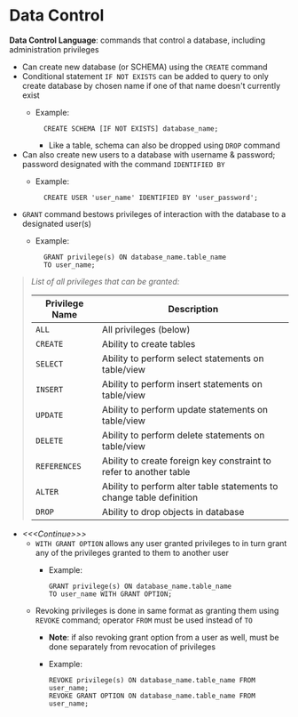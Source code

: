 # Data Control

**Data Control Language**: commands that control a database, including administration privileges

- Can create new database (or SCHEMA) using the `CREATE` command
- Conditional statement `IF NOT EXISTS` can be added to query to only create database by chosen name if one of that name doesn't currently exist
  - Example:

          CREATE SCHEMA [IF NOT EXISTS] database_name;

    - Like a table, schema can also be dropped using `DROP` command
- Can also create new users to a database with username & password; password designated with the command `IDENTIFIED BY`
  - Example:

          CREATE USER 'user_name' IDENTIFIED BY 'user_password';

- `GRANT` command bestows privileges of interaction with the database to a designated user(s)
  - Example:

          GRANT privilege(s) ON database_name.table_name 
          TO user_name;

> *List of all privileges that can be granted:*
>
> | **Privilege Name** | **Description** |
> | --- | --- |
> | `ALL` | All privileges (below) |
> | `CREATE` | Ability to create tables |
> | `SELECT` | Ability to perform select statements on table/view |
> | `INSERT` | Ability to perform insert statements on table/view |
> | `UPDATE` | Ability to perform update statements on table/view |
> | `DELETE` | Ability to perform delete statements on table/view |
> | `REFERENCES` | Ability to create foreign key constraint to refer to another table |
> | `ALTER` | Ability to perform alter table statements to change table definition |
> | `DROP` | Ability to drop objects in database |

- *\<\<\<Continue\>\>\>*
  - `WITH GRANT OPTION` allows any user granted privileges to in turn grant any of the privileges granted to them to another user
    - Example:

          GRANT privilege(s) ON database_name.table_name 
          TO user_name WITH GRANT OPTION;

  - Revoking privileges is done in same format as granting them using `REVOKE` command; operator `FROM` must be used instead of `TO`
    - **Note**: if also revoking grant option from a user as well, must be done separately from revocation of privileges
    - Example:

          REVOKE privilege(s) ON database_name.table_name FROM user_name;
          REVOKE GRANT OPTION ON database_name.table_name FROM user_name;
